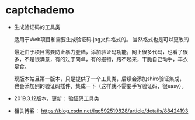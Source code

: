 # captchademo
* 生成验证码的工具类  

   适用于Web项目和需要生成验证码.jpg文件格式的。 当然格式也是可以更改的

   最近由于项目需要防止暴力登陆，添加验证码功能，网上很多代码，也看了很多，不是很满意，有的过于简单，有的报错，跑不起来，干脆自己动手，丰衣足食。

   现版本姑且第一版本，只是提供了一个工具类，后续会添加shiro验证集成，也会添加别的验证码插件，集成一下（这样就不需要手写验证码，很easy）。

 * 2019.3.12版本，更新： 验证码工具类


* 相关博客：
https://blog.csdn.net/lgc592519828/article/details/88424193

